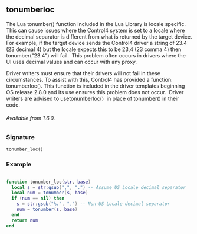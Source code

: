 ## tonumberloc

The Lua tonumber() function included in the Lua Library is locale specific. This can cause issues where the
Control4 system is set to a locale where the decimal separator is different from what is returned by the target device.  For example, if the target device sends the Control4 driver a string of  23.4 (23 decimal 4) but the locale expects this to be 23,4 (23 comma 4) then tonumber("23.4") will fail.  This problem often occurs in drivers where the UI uses decimal values and can occur with any proxy. 

Driver writers must ensure that their drivers will not fail in these circumstances. To assist with this, Control4 has provided a function: tonumberloc(). This function is included in the driver templates beginning OS release 2.8.0 and its use ensures this problem does not occur.  Driver writers are advised to usetonumberloc()  in place of tonumber() in their code.

###### Available from 1.6.0.


### Signature

`tonumber_loc()`


### Example

```lua

function tonumber_loc(str, base)
  local s = str:gsub(",", ".") -- Assume US Locale decimal separator
  local num = tonumber(s, base)
  if (num == nil) then
    s = str:gsub("%.", ",") -- Non-US Locale decimal separator
    num = tonumber(s, base)
  end
  return num
end
```